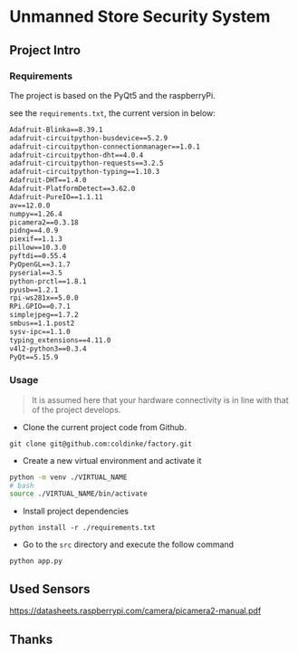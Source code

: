 # Unmanned Store Security System

## Project Intro

### Requirements

The project is based on the PyQt5 and the raspberryPi.

see the `requirements.txt`, the current version in below:
```requirements.txt
Adafruit-Blinka==8.39.1
adafruit-circuitpython-busdevice==5.2.9
adafruit-circuitpython-connectionmanager==1.0.1
adafruit-circuitpython-dht==4.0.4
adafruit-circuitpython-requests==3.2.5
adafruit-circuitpython-typing==1.10.3
Adafruit-DHT==1.4.0
Adafruit-PlatformDetect==3.62.0
Adafruit-PureIO==1.1.11
av==12.0.0
numpy==1.26.4
picamera2==0.3.18
pidng==4.0.9
piexif==1.1.3
pillow==10.3.0
pyftdi==0.55.4
PyOpenGL==3.1.7
pyserial==3.5
python-prctl==1.8.1
pyusb==1.2.1
rpi-ws281x==5.0.0
RPi.GPIO==0.7.1
simplejpeg==1.7.2
smbus==1.1.post2
sysv-ipc==1.1.0
typing_extensions==4.11.0
v4l2-python3==0.3.4
PyQt==5.15.9
```

### Usage

> It is assumed here that your hardware connectivity is in line with that of the project develops.

- Clone the current project code from Github.

`git clone git@github.com:coldinke/factory.git`

- Create a new virtual environment and activate it

```bash
python -m venv ./VIRTUAL_NAME
# bash
source ./VIRTUAL_NAME/bin/activate
```
- Install project dependencies

`python install -r ./requirements.txt`

- Go to the `src` directory and execute the follow command

`python app.py`


## Used Sensors
https://datasheets.raspberrypi.com/camera/picamera2-manual.pdf
## Thanks